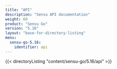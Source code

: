 ```yaml
---
title: "API"
description: "Sensu API documentation"
weight: 60
product: "Sensu Go"
version: "5.16"
layout: "base-for-directory-listing"
menu:
  sensu-go-5.16:
    identifier: api
---
```


{{< directoryListing "content/sensu-go/5.16/api" >}}
